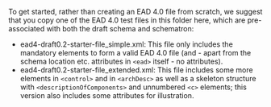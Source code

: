 To get started, rather than creating an EAD 4.0 file from scratch, we suggest that you copy one of the EAD 4.0 test files in this folder here, which are pre-associated with both the draft schema and schematron:

- ead4-draft0.2-starter-file_simple.xml: This file only includes the mandatory elements to form a valid EAD 4.0 file (and - apart from the schema location etc. attributes in `<ead>` itself - no attributes).
- ead4-draft0.2-starter-file_extended.xml: This file includes some more elements in `<control>` and in `<archDesc>` as well as a skeleton structure with `<descriptionOfComponents>` and unnumbered `<c>` elements; this version also includes some attributes for illustration.
